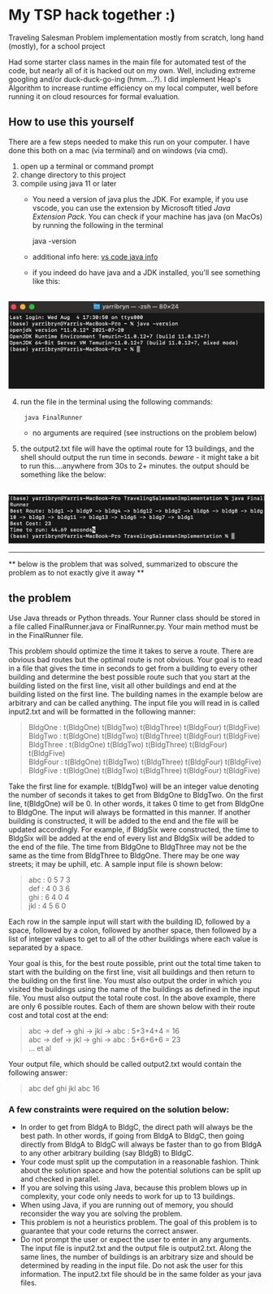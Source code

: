 # My TSP hack together :)

Traveling Salesman Problem implementation mostly from scratch, long hand (mostly), for a school project

Had some starter class names in the main file for automated test of the code, but nearly all of it is hacked out on my own. Well, including extreme googling and/or duck-duck-go-ing (hmm....?). I did implement Heap's Algorithm to increase runtime efficiency on my local computer, well before running it on cloud resources for formal evaluation.


## How to use this yourself

There are a few steps needed to make this run on your computer. I have done this both on a mac (via terminal) and on windows (via cmd).

1. open up a terminal or command prompt
2. change directory to this project
3. compile using java 11 or later 
    - You need a version of java plus the JDK. For example, if you use vscode, you can use the extension by Microsoft titled *Java Extension Pack*. You can check if your machine has java (on MacOs) by running the following in the terminal

        java -version

    - additional info here: [vs code java info](https://code.visualstudio.com/docs/java/java-tutorial)
    - if you indeed do have java and a JDK installed, you'll see something like this:

&emsp;&emsp;&emsp;![screenshot from the shell for checking java version](/images/zsh_screenshot.jpeg)

    
4. run the file in the terminal using the following commands:

        java FinalRunner

    - no arguments are required (see instructions on the problem below)

5. the output2.txt file will have the optimal route for 13 buildings, and the shell should output the run time in seconds. *beware* - it might take a bit to run this....anywhere from 30s to 2+ minutes. the output should be something like the below:

&emsp;&emsp;![screenshot from the shell for java output](images/zsh_output_example.jpeg)


---

** below is the problem that was solved, summarized to obscure the problem as to not exactly give it away **

## the problem

Use Java threads or Python threads. Your Runner class should be stored in a file called FinalRunner.java or FinalRunner.py. Your main method must be in the FinalRunner file.

This problem should optimize the time it takes to serve a route. There are obvious bad routes but the optimal route is not obvious. Your goal is to read in a file that gives the time in seconds to get from a building to every other building and determine the best possible route such that you start at the building listed on the first line, visit all other buildings and end at the building listed on the first line. The building names in the example below are arbitrary and can be called anything. The input file you will read in is called input2.txt and will be formatted in the following manner:

> BldgOne : t(BldgOne) t(BldgTwo) t(BldgThree) t(BldgFour) t(BldgFive)<br>
> BldgTwo : t(BldgOne) t(BldgTwo) t(BldgThree) t(BldgFour) t(BldgFive)<br>
> BldgThree : t(BldgOne) t(BldgTwo) t(BldgThree) t(BldgFour) t(BldgFive)<br>
> BldgFour : t(BldgOne) t(BldgTwo) t(BldgThree) t(BldgFour) t(BldgFive)<br>
> BldgFive : t(BldgOne) t(BldgTwo) t(BldgThree) t(BldgFour) t(BldgFive)

Take the first line for example. t(BldgTwo) will be an integer value denoting the number of seconds it takes to get from BldgOne to BldgTwo. On the first line, t(BldgOne) will be 0. In other words, it takes 0 time to get from BldgOne to BldgOne. The input will always be formatted in this manner. If another building is constructed, it will be added to the end and the file will be updated accordingly. For example, if BldgSix were constructed, the time to BldgSix will be added at the end of every list and BldgSix will be added to the end of the file. The time from BldgOne to BldgThree may not be the same as the time from BldgThree to BldgOne. There may be one way streets; it may be uphill, etc. A sample input file is shown below:

> abc : 0 5 7 3<br>
> def : 4 0 3 6<br>
> ghi : 6 4 0 4<br>
> jkl : 4 5 6 0

Each row in the sample input will start with the building ID, followed by a space, followed by a colon, followed by another space, then followed by a list of integer values to get to all of the other buildings where each value is separated by a space. 

Your goal is this, for the best route possible, print out the total time taken to start with the building on the first line, visit all buildings and then return to the building on the first line. You must also output the order in which you visited the buildings using the name of the buildings as defined in the input file. You must also output the total route cost. In the above example, there are only 6 possible routes. Each of them are shown below with their route cost and total cost at the end:

> abc → def → ghi → jkl → abc : 5+3+4+4 = 16<br>
> abc → def → jkl → ghi → abc : 5+6+6+6 = 23<br>
> ... et al

Your output file, which should be called output2.txt would contain the following answer:

> abc def ghi jkl abc 16

### A few constraints were required on the solution below:

- In order to get from BldgA to BldgC, the direct path will always be the best path. In other words, if going from BldgA to BldgC, then going directly from BldgA to BldgC will always be faster than to go from BldgA to any other arbitrary building (say BldgB) to BldgC.
- Your code must split up the computation in a reasonable fashion. Think about the solution space and how the potential solutions can be split up and checked in parallel.
- If you are solving this using Java, because this problem blows up in complexity, your code only needs to work for up to 13 buildings. 
- When using Java, if you are running out of memory, you should reconsider the way you are solving the problem. 
- This problem is not a heuristics problem. The goal of this problem is to guarantee that your code returns the correct answer. 
- Do not prompt the user or expect the user to enter in any arguments. The input file is input2.txt and the output file is output2.txt. Along the same lines, the number of buildings is an arbitrary size and should be determined by reading in the input file. Do not ask the user for this information. The input2.txt file should be in the same folder as your java files.


